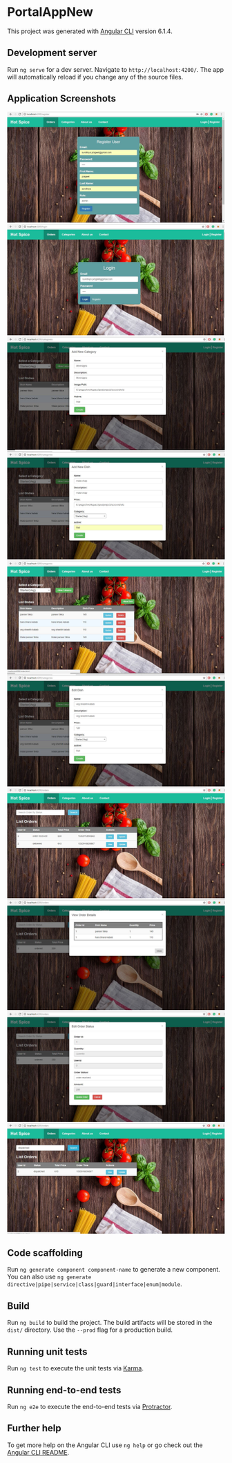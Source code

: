 # PortalAppNew

This project was generated with [Angular CLI](https://github.com/angular/angular-cli) version 6.1.4.

## Development server

Run `ng serve` for a dev server. Navigate to `http://localhost:4200/`. The app will automatically reload if you change any of the source files.

## Application Screenshots
![Alt text](/screenshots/registeration.JPG?raw=true "Optional Title")
![Alt text](/screenshots/login.JPG?raw=true "Optional Title")
![Alt text](/screenshots/add-new-category.JPG?raw=true "Optional Title")
![Alt text](/screenshots/add-new-dish-to-category.JPG?raw=true "Optional Title")
![Alt text](/screenshots/dish-list-by-category.JPG?raw=true "Optional Title")
![Alt text](/screenshots/edit-dish.JPG?raw=true "Optional Title")
![Alt text](/screenshots/list-orders.JPG?raw=true "Optional Title")
![Alt text](/screenshots/view-order-details.JPG?raw=true "Optional Title")
![Alt text](/screenshots/edit-order.JPG?raw=true "Optional Title")
![Alt text](/screenshots/search-order-by-order-status.JPG?raw=true "Optional Title")

## Code scaffolding

Run `ng generate component component-name` to generate a new component. You can also use `ng generate directive|pipe|service|class|guard|interface|enum|module`.

## Build

Run `ng build` to build the project. The build artifacts will be stored in the `dist/` directory. Use the `--prod` flag for a production build.

## Running unit tests

Run `ng test` to execute the unit tests via [Karma](https://karma-runner.github.io).

## Running end-to-end tests

Run `ng e2e` to execute the end-to-end tests via [Protractor](http://www.protractortest.org/).

## Further help

To get more help on the Angular CLI use `ng help` or go check out the [Angular CLI README](https://github.com/angular/angular-cli/blob/master/README.md).
